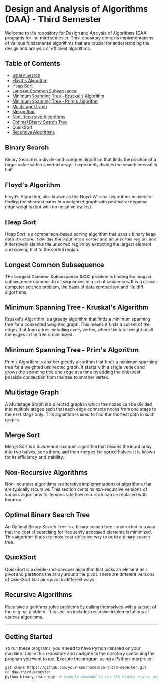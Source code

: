 # Design and Analysis of Algorithms (DAA) - Third Semester

Welcome to the repository for Design and Analysis of Algorithms (DAA) programs for the third semester. This repository contains implementations of various fundamental algorithms that are crucial for understanding the design and analysis of efficient algorithms.

## Table of Contents

- [Binary Search](#BinarySearch)
- [Floyd's Algorithm](#floyds-algorithm)
- [Heap Sort](#heap-sort)
- [Longest Common Subsequence](#longest-common-subsequence)
- [Minimum Spanning Tree - Kruskal's Algorithm](#minimum-spanning-tree---kruskals-algorithm)
- [Minimum Spanning Tree - Prim's Algorithm](#minimum-spanning-tree---prims-algorithm)
- [Multistage Graph](#multistage-graph)
- [Merge Sort](#merge-sort)
- [Non-Recursive Algorithms](#non-recursive-algorithms)
- [Optimal Binary Search Tree](#optimal-binary-search-tree)
- [QuickSort](#quicksort)
- [Recursive Algorithms](#recursive-algorithms)

## Binary Search

Binary Search is a divide-and-conquer algorithm that finds the position of a target value within a sorted array. It repeatedly divides the search interval in half.

## Floyd's Algorithm

Floyd's Algorithm, also known as the Floyd-Warshall algorithm, is used for finding the shortest paths in a weighted graph with positive or negative edge weights (but with no negative cycles).

## Heap Sort

Heap Sort is a comparison-based sorting algorithm that uses a binary heap data structure. It divides the input into a sorted and an unsorted region, and it iteratively shrinks the unsorted region by extracting the largest element and moving that to the sorted region.

## Longest Common Subsequence

The Longest Common Subsequence (LCS) problem is finding the longest subsequence common to all sequences in a set of sequences. It is a classic computer science problem, the basis of data comparison and file diff algorithms.

## Minimum Spanning Tree - Kruskal's Algorithm

Kruskal's Algorithm is a greedy algorithm that finds a minimum spanning tree for a connected weighted graph. This means it finds a subset of the edges that form a tree including every vertex, where the total weight of all the edges in the tree is minimized.

## Minimum Spanning Tree - Prim's Algorithm

Prim's Algorithm is another greedy algorithm that finds a minimum spanning tree for a weighted undirected graph. It starts with a single vertex and grows the spanning tree one edge at a time by adding the cheapest possible connection from the tree to another vertex.

## Multistage Graph

A Multistage Graph is a directed graph in which the nodes can be divided into multiple stages such that each edge connects nodes from one stage to the next stage only. This algorithm is used to find the shortest path in such graphs.

## Merge Sort

Merge Sort is a divide-and-conquer algorithm that divides the input array into two halves, sorts them, and then merges the sorted halves. It is known for its efficiency and stability.

## Non-Recursive Algorithms

Non-recursive algorithms are iterative implementations of algorithms that are typically recursive. This section contains non-recursive versions of various algorithms to demonstrate how recursion can be replaced with iteration.

## Optimal Binary Search Tree

An Optimal Binary Search Tree is a binary search tree constructed in a way that the cost of searching for frequently accessed elements is minimized. This algorithm finds the most cost-effective way to build a binary search tree.

## QuickSort

QuickSort is a divide-and-conquer algorithm that picks an element as a pivot and partitions the array around the pivot. There are different versions of QuickSort that pick pivot in different ways.

## Recursive Algorithms

Recursive algorithms solve problems by calling themselves with a subset of the original problem. This section includes recursive implementations of various algorithms.

---

## Getting Started

To run these programs, you'll need to have Python installed on your machine. Clone this repository and navigate to the directory containing the program you want to run. Execute the program using a Python interpreter.

```bash
git clone https://github.com/your-username/daa-third-semester.git
cd daa-third-semester
python binary_search.py  # example command to run the binary search program
